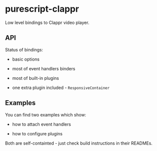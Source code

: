 # purescript-clappr

Low level bindings to Clappr video player.

## API

Status of bindings:

  * basic options

  * most of event handlers binders

  * most of built-in plugins

  * one extra plugin included - `ResponsiveContainer`


## Examples

You can find two examples which show:

  * how to attach event handlers

  * how to configure plugins

Both are self-containted - just check build instructions in their READMEs.
